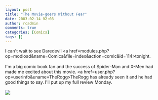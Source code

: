 ```yaml
---
layout: post
title: "The Movie-goers Without Fear"
date: 2003-02-14 02:08
author: rcadmin
comments: true
categories: [Comics]
tags: []
---
```

I can't wait to see Daredevil <a href=modules.php?op=modload&name=Comics&file=index&action=comic&id=114>tonight.</a>
<br />
<br />
I'm a big comic book fan and the success of Spider-Man and X-Men had made me excited about this movie. <a href=user.php?op=userinfo&uname=TheRogg>TheRogg</a> has already seen it and he had good things to say. I'll put up my full review Monday.<br /><br /><!--more--><img src='http://dl.bitsmack.com/comics/20030214.gif'   />
